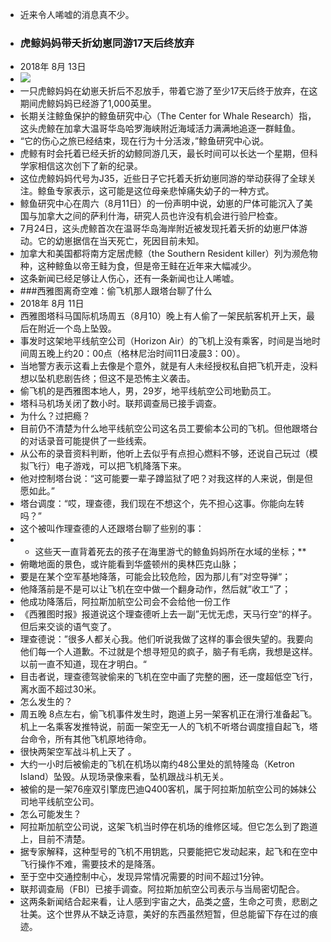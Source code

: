 - 近来令人唏嘘的消息真不少。
- ### 虎鲸妈妈带夭折幼崽同游17天后终放弃
- 2018年 8月 13日
- ![](./_image/虎鲸.jpg)
- 一只虎鲸妈妈在幼崽夭折后不忍放手，带着它游了至少17天后终于放弃，在这期间虎鲸妈妈已经游了1,000英里。
- 长期关注鲸鱼保护的鲸鱼研究中心（The Center for Whale Research）指，这头虎鲸在加拿大温哥华岛哈罗海峡附近海域活力满满地追逐一群鲑鱼。
- “它的伤心之旅已经结束，现在行为十分活泼，”鲸鱼研究中心说。
- 虎鲸有时会托着已经夭折的幼鲸同游几天，最长时间可以长达一个星期，但科学家相信这次创下了新的纪录。
- 这位虎鲸妈妈代号为J35，近些日子它托着夭折幼崽同游的举动获得了全球关注。鲸鱼专家表示，这可能是这位母亲悲悼痛失幼子的一种方式。
- 鲸鱼研究中心在周六（8月11日）的一份声明中说，幼崽的尸体可能沉入了美国与加拿大之间的萨利什海，研究人员也许没有机会进行验尸检查。
- 7月24日，这头虎鲸首次在温哥华岛海岸附近被发现托着夭折的幼崽尸体游动。它的幼崽据信在当天死亡，死因目前未知。
- 加拿大和美国都将南方定居虎鲸（the Southern Resident killer）列为濒危物种，这种鲸鱼以帝王鲑为食，但是帝王鲑在近年来大幅减少。
- 这条新闻已经足够让人伤心，还有一条新闻也让人唏嘘。
- ###西雅图离奇空难：偷飞机那人跟塔台聊了什么
- 2018年 8月 11日
- 西雅图塔科马国际机场周五（8月10）晚上有人偷了一架民航客机开上天，最后在附近一个岛上坠毁。
- 事发时这架地平线航空公司（Horizon Air）的飞机上没有乘客，时间是当地时间周五晚上约20：00点（格林尼治时间11日凌晨3：00）。
- 当地警方表示这看上去像是个意外，就是有人未经授权私自把飞机开走，没料想以坠机悲剧告终；但这不是恐怖主义袭击。
- 偷飞机的是西雅图本地人，男，29岁，地平线航空公司地勤员工。
- 塔科马机场关闭了数小时。联邦调查局已接手调查。
- 为什么？过把瘾？
- 目前仍不清楚为什么地平线航空公司这名员工要偷本公司的飞机。但他跟塔台的对话录音可能提供了一些线索。
- 从公布的录音资料判断，他听上去似乎有点担心燃料不够，还说自己玩过（模拟飞行）电子游戏，可以把飞机降落下来。
- 他对控制塔台说：“这可能要一辈子蹲监狱了吧？对我这样的人来说，倒是但愿如此。”
- 塔台调度：“哎，理查德，我们现在不想这个，先不担心这事。你能向左转吗？”
- 这个被叫作理查德的人还跟塔台聊了些别的事：
- * 这些天一直背着死去的孩子在海里游弋的鲸鱼妈妈所在水域的坐标；**
- 俯瞰地面的景色，或许能看到华盛顿州的奥林匹克山脉；
- 要是在某个空军基地降落，可能会比较危险，因为那儿有”对空导弹“；
- 他降落前是不是可以让飞机在空中做一个翻身动作，然后就”收工“了；
- 他成功降落后，阿拉斯加航空公司会不会给他一份工作
- 《西雅图时报》报道说这个理查德听上去一副”无忧无虑，天马行空“的样子。但后来交谈的语气变了。
- 理查德说：”很多人都关心我。他们听说我做了这样的事会很失望的。我要向他们每一个人道歉。不过就是个想寻短见的疯子，脑子有毛病，我想是这样。以前一直不知道，现在才明白。“
- 目击者说，理查德驾驶偷来的飞机在空中画了完整的圈，还一度超低空飞行，离水面不超过30米。
- 怎么发生的？
- 周五晚 8点左右，偷飞机事件发生时，跑道上另一架客机正在滑行准备起飞。机上一名乘客发推特说，前面一架空无一人的飞机不听塔台调度擅自起飞，塔台命令，所有其他飞机原地待命。
- 很快两架空军战斗机上天了 。
- 大约一小时后被偷走的飞机在机场以南约48公里处的凯特隆岛（Ketron Island）坠毁。从现场录像来看，坠机跟战斗机无关。
- 被偷的是一架76座双引擎庞巴迪Q400客机，属于阿拉斯加航空公司的姊妹公司地平线航空公司。
- 怎么可能发生？
- 阿拉斯加航空公司说，这架飞机当时停在机场的维修区域。但它怎么到了跑道上，目前不清楚。
- 据专家解释，这种型号的飞机不用钥匙，只要能把它发动起来，起飞和在空中飞行操作不难，需要技术的是降落。
- 至于空中交通控制中心，发现异常情况需要的时间不超过1分钟。
- 联邦调查局（FBI）已接手调查。阿拉斯加航空公司表示与当局密切配合。
- 这两条新闻结合起来看，让人感到宇宙之大，品类之盛，生命之可贵，悲剧之壮美。这个世界从不缺乏诗意，美好的东西虽然短暂，但总能留下存在过的痕迹。
